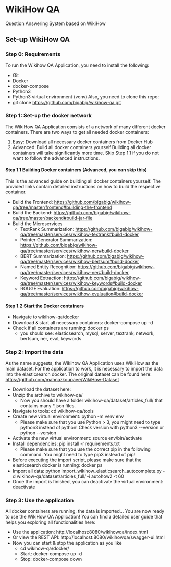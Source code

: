 # WikiHow QA
Question Answering System based on WikiHow

## Set-up WikiHow QA

### Step 0: Requirements
To run the Wikihow QA Application, you need to install the following:
- Git
- Docker
- docker-compose
- Python3
- Python3 virtual environment (venv)
Also, you need to clone this repo:
- git clone https://github.com/bigabig/wikihow-qa.git

### Step 1: Set-up the docker network
The WikiHow QA Application consists of a network of many different docker containers. There are two ways to get all needed docker containers:
1. Easy: Download all necessary docker containers from Docker Hub
2. Advanced: Build all docker containers yourself
Building all docker containers will take significantly more time. Skip Step 1.1 if you do not want to follow the advanced instructions.

#### Step 1.1 Building Docker containers (Advanced, you can skip this)
This is the advanced guide on building all docker containers yourself. The provided links contain detailed instructions on how to build the respective container.
- Build the Frontend: https://github.com/bigabig/wikihow-qa/tree/master/frontend#building-the-frontend
- Build the Backend: https://github.com/bigabig/wikihow-qa/tree/master/backend#build-jar-file
- Build the Microservices
  - TextRank Summarization: https://github.com/bigabig/wikihow-qa/tree/master/services/wikihow-textrank#build-docker
  - Pointer-Generator Summarization: https://github.com/bigabig/wikihow-qa/tree/master/services/wikihow-ner#build-docker
  - BERT Summarization: https://github.com/bigabig/wikihow-qa/tree/master/services/wikihow-bertsum#build-docker
  - Named Entity Recognition: https://github.com/bigabig/wikihow-qa/tree/master/services/wikihow-ner#build-docker
  - Keyword Extraction: https://github.com/bigabig/wikihow-qa/tree/master/services/wikihow-keywords#build-docker
  - ROUGE Evaluation: https://github.com/bigabig/wikihow-qa/tree/master/services/wikihow-evaluation#build-docker

#### Step 1.2 Start the Docker containers
- Navigate to wikihow-qa/docker
- Download & start all necessary containers: docker-compose up -d
- Check if all containers are running: docker ps
  - you should see: elasticsearch, mysql, server, textrank, network, bertsum, ner, eval, keywords

### Step 2: Import the data
As the name suggests, the Wikihow QA Application uses WikiHow as the main dataset. For the application to work, it is necessary to import the data into the elasticsearch docker. The original dataset can be found here: https://github.com/mahnazkoupaee/WikiHow-Dataset
- Download the dataset here: 
- Unzip the archive to wikihow-qa/
  - Now you should have a folder wikihow-qa/dataset/articles_full/ that contains many *.json files.
- Navigate to tools: cd wikihow-qa/tools
- Create new virtual environment: python -m venv env
  - Please make sure that you use Python > 3, you might need to type python3 instead of python! Check version with python3 --version or python --version
- Activate the new virtual environment: source env/bin/activate
- Install dependencies: pip install -r requirements.txt
  - Please make sure that you use the correct pip in the following command. You might need to type pip3 instead of pip!
- Before executing the import script, please make sure that the elasticsearch docker is running: docker ps
- Import all data: python import_wikihow_elasticsearch_autocomplete.py -d wikihow-qa/dataset/articles_full/ -i autohow2 -t 60
- Once the import is finished, you can deactivate the virtual environment: deactivate

### Step 3: Use the application
All docker containers are running, the data is imported... You are now ready to use the WikiHow QA Application! You can find a detailed user guide that helps you exploring all functionalities here: 
- Use the application: http://localhost:8080/wikihowqa/index.html
- Or view the REST API: http://localhost:8080/wikihowqa/swagger-ui.html
- Now you can start & stop the application as you like
  - cd wikihow-qa/docker/
  - Start: docker-compose up -d
  - Stop: docker-compose down
